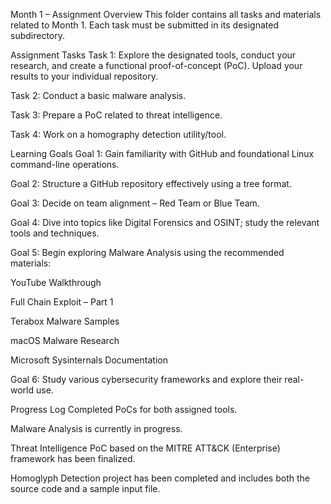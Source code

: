 Month 1 – Assignment Overview
This folder contains all tasks and materials related to Month 1. Each task must be submitted in its designated subdirectory.

Assignment Tasks
Task 1: Explore the designated tools, conduct your research, and create a functional proof-of-concept (PoC). Upload your results to your individual repository.

Task 2: Conduct a basic malware analysis.

Task 3: Prepare a PoC related to threat intelligence.

Task 4: Work on a homography detection utility/tool.

Learning Goals
Goal 1: Gain familiarity with GitHub and foundational Linux command-line operations.

Goal 2: Structure a GitHub repository effectively using a tree format.

Goal 3: Decide on team alignment – Red Team or Blue Team.

Goal 4: Dive into topics like Digital Forensics and OSINT; study the relevant tools and techniques.

Goal 5: Begin exploring Malware Analysis using the recommended materials:

YouTube Walkthrough

Full Chain Exploit – Part 1

Terabox Malware Samples

macOS Malware Research

Microsoft Sysinternals Documentation

Goal 6: Study various cybersecurity frameworks and explore their real-world use.

Progress Log
 Completed PoCs for both assigned tools.

 Malware Analysis is currently in progress.

 Threat Intelligence PoC based on the MITRE ATT&CK (Enterprise) framework has been finalized.

 Homoglyph Detection project has been completed and includes both the source code and a sample input file.

